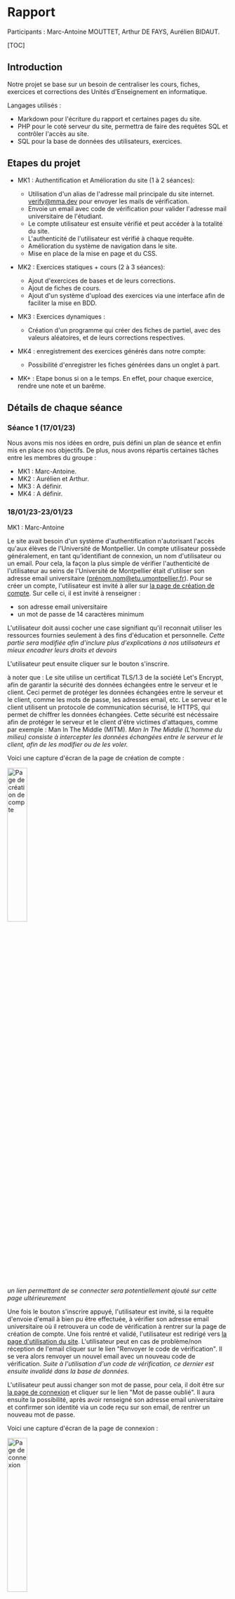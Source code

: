 # Rapport

Participants : Marc-Antoine MOUTTET, Arthur DE FAYS, Aurélien BIDAUT.

[TOC]

## Introduction

Notre projet se base sur un besoin de centraliser les cours, fiches, exercices et corrections des Unités d'Enseignement en informatique.

Langages utilisés :

- Markdown pour l'écriture du rapport et certaines pages du site.
- PHP pour le coté serveur du site, permettra de faire des requêtes SQL et contrôler l'accès au site.
- SQL pour la base de données des utilisateurs, exercices.

## Etapes du projet

- MK1 : Authentification et Amélioration du site (1 à 2 séances):

  - Utilisation d'un alias de l'adresse mail principale du site internet. verify@mma.dev pour envoyer les mails de vérification.
  - Envoie un email avec code de vérification pour valider l'adresse mail universitaire de l'étudiant.
  - Le compte utilisateur est ensuite vérifié et peut accéder à la totalité du site.
  - L'authenticité de l'utilisateur est vérifié à chaque requête.
  - Amélioration du système de navigation dans le site.
  - Mise en place de la mise en page et du CSS.

- MK2 : Exercices statiques + cours (2 à 3 séances):

  - Ajout d'exercices de bases et de leurs corrections.
  - Ajout de fiches de cours.
  - Ajout d'un système d'upload des exercices via une interface afin de faciliter la mise en BDD.

- MK3 : Exercices dynamiques :

  - Création d'un programme qui créer des fiches de partiel, avec des valeurs aléatoires, et de leurs corrections respectives.

- MK4 : enregistrement des exercices générés dans notre compte:

  - Possibilité d'enregistrer les fiches générées dans un onglet à part.

- MK+ : Etape bonus si on a le temps. En effet, pour chaque exercice, rendre une note et un barême.

## Détails de chaque séance

### Séance 1 (17/01/23)

Nous avons mis nos idées en ordre, puis défini un plan de séance et enfin mis en place nos objectifs. De plus, nous avons répartis certaines tâches entre les membres du groupe :

- MK1 : Marc-Antoine.
- MK2 : Aurélien et Arthur.
- MK3 : A définir.
- MK4 : A définir.

### 18/01/23-23/01/23

MK1 : Marc-Antoine

Le site avait besoin d'un système d'authentification n'autorisant l'accès qu'aux élèves de l'Université de Montpellier. Un compte utilisateur possède généralement, en  tant qu'identifiant de connexion, un nom d'utilisateur ou un email. Pour cela, la façon la plus simple de vérifier l'authenticité de l'utilisateur au seins de l'Université de Montpellier était d'utiliser son adresse email universitaire (prénom.nom@etu.umontpellier.fr). Pour se créer un compte, l'utilisateur est invité à aller sur [la page de création de compte](https://mma.dev/um/signup.html). Sur celle ci, il est invité à renseigner :

- son adresse email universitaire
- un mot de passe de 14 caractères minimum

L'utilisateur doit aussi cocher une case signifiant qu'il reconnait utiliser les ressources fournies seulement à des fins d'éducation et personnelle. _Cette partie sera modifiée afin d'inclure plus d'explications à nos utilisateurs et mieux encadrer leurs droits et devoirs_

L'utilisateur peut ensuite cliquer sur le bouton s'inscrire.

à noter que : Le site utilise un certificat TLS/1.3 de la société Let's Encrypt, afin de garantir la sécurité des données échangées entre le serveur et le client. Ceci permet de protéger les données échangées entre le serveur et le client, comme les mots de passe, les adresses email, etc. Le serveur et le client utilisent un protocole de communication sécurisé, le HTTPS, qui permet de chiffrer les données échangées. Cette sécurité est nécéssaire afin de protéger le serveur et le client d'être victimes d'attaques, comme par exemple : Man In The Middle (MITM). _Man In The Middle (L'homme du milieu) consiste à intercepter les données échangées entre le serveur et le client, afin de les modifier ou de les voler._

Voici une capture d'écran de la page de création de compte :

<img alt="Page de création de compte" src="assets/signup.png" height="30%" width="auto">

_un lien permettant de se connecter sera potentiellement ajouté sur cette page ultérieurement_

Une fois le bouton s'inscrire appuyé, l'utilisateur est invité, si la requête d'envoie d'email à bien pu être effectuée, à vérifier son adresse email universitaire où il retrouvera un code de vérification à rentrer sur la page de création de compte. Une fois rentré et validé, l'utilisateur est redirigé vers [la page d'utilisation du site](https://mma.dev/um/connected.html). L'utilisateur peut en cas de problème/non réception de l'email cliquer sur le lien "Renvoyer le code de vérification". Il se vera alors renvoyer un nouvel email avec un nouveau code de vérification. _Suite à l'utilisation d'un code de vérification, ce dernier est ensuite invalidé dans la base de données._

L'utilisateur peut aussi changer son mot de passe, pour cela, il doit être sur [la page de connexion](https://mma.dev/um/login.html) et cliquer sur le lien "Mot de passe oublié". Il aura ensuite la possibilité, après avoir renseigné son adresse email universitaire et confirmer son identité via un code reçu sur son email, de rentrer un nouveau mot de passe.

Voici une capture d'écran de la page de connexion :

<img alt="Page de connexion" src="assets/login.png" height="30%" width="auto">

---

Afin de protéger toutes les pages du site, celles-ci dès lors de leur requête par un utilisateur au serveur éxécutent un fichier php permettant de vérifier l'existence et l'authenticité de la session. Pour cela, nous utilisions `session_start()` qui nous permet de démarrer une session. Nous vérifions si les variables de session dont nous avons besoins existent, comme : le timestamp de création de session, l'email, le hash du mot de passe, l'ID utilisateur et l'ID de session php. Le timestamp de création de session est utilisé pour vérifier si la session n'a pas expiré. _Une session expire toutes les 24 heures, ceci afin d'assurer la sécurité du site et des utilisateurs._ Les autres variables de sessions servent afin que l'utilisateur puisse utiliser le site sans avoir à se reconnecter à chaque fois. Mais ces variables servent aussi à vérifier l'authenticité de l'utilisateur. L'email permet dans un premier temps de vérifier si le compte existe bel et bien. Le hash du mot de passe permet de vérifier si le mot de passe est valide, c'est à dire que celui de la session va être comparé à celui de la base de données, s'ils sont identiques alors c'est bon. Le hash de mot de passe à un rôle similaire à un token, en cas de changement de mot de passe, celui là change et rend invalide toutes les autres sessions. L'ID de session est aussi envoyé au serveur, afin de vérifier si l'ID de session est valide. Ceci permet de limiter le nombre de session simultanées d'un utilisateur à une seule afin d'améliorer la sécurité du site. Si une de ces variables n'existe pas ou n'est pas valide, l'utilisateur est redirigé vers [la page de connexion](https://mma.dev/um/login.html). Si toutes les variables sont valides, l'utilisateur peut accéder à la page demandée.  
L'ID de session est régénéré à chaque fois que l'utilisateur se connecte et est mis à jour dans la base de données, afin d'éviter les attaques de type fixation de session. _L'attaque par fixation de session consiste à forcer l'utilisateur à utiliser et entrer ses données sur une session que l'attaquant a créé, l'attaquant peut ensuite utiliser le numéro de session pour usurper l'utilisateur._

En résumé, le site permet pour le moment de se créer un compte, vérifier son compte via un code de vérification, changer son mot de passe, se connecter, accéder au contenu de certaines UEs et télécharger des fichiers.

Voici une capture d'écran de la page principale du site une fois connecté :

<img alt="Page principale du site quand l'utilisateur est connecté" src="assets/connected.png" height="70%" width="auto">

---

Voici une capture d'écran de la page de téléchargement d'un fichier :

<img alt="Page de téléchargement d'un fichier" src="assets/pdf_viewer.png" height="30%" width="auto">

---

Voici une capture d'écran de la page d'une UE :

<img alt="Page d'une UE" src="assets/ue.png" height="30%" width="auto">

---

Voici une capture d'écran de la page d'accueil du site :

<img alt="Page d'accueil du site" src="assets/homepage.png" height="70%" width="auto">

---

TODO : Nettoyer le code, ajouter des commentaires, mieux utiliser mes fonctions, protéger le téléchargement des fichiers, passer certaines pages HTML en PHP et vice versa.

### Séance 2 (24/01/23)

Nous avons mis en place un diagramme de Gantt afin de suivre des objectifs et d'avancer de manière plus structurée. Pour cela, nous avons utilisé [Notion.so](https://notion.so) et un template appelé [Échéancier de projet](https://www.notion.so/fr-fr/help/guides/timeline-view-unlocks-high-output-planning-for-your-team). Cela nous permet de mettre nos objectifs, d'y ajouter des notes, les personnes qui s'occupe de chaque tâches, des tags afin de définir ce que c'est comme travail, la date de début et de fin de l'objectif.

Voici une capture d'écran du diagramme de Gantt :

<img alt="Screenshot partiel diagramme de gantt" src="assets/diagram_gantt.png" width="auto">

---

On peut y voir l'objectif Mk1, qui a été réalisé par Marc-Antoine, dont le délai était de 7 jours, c'était du développement et est désormais fini et mis à disposition en production sur [le site](https://mma.dev/um/).

À noter que ce diagramme, ainsi que les rapports sont suceptibles d'être modifiés afin d'être ajustés à nos objectifs et délais.

### 25/01/23-30/01/23

Nous avons décelé pendant la première période de "Bug Hunt", un bug empêchant de réinitialiser son mot de passe. Ce bug était dû à une erreur de syntaxe d'une variable dans le code. Nous avons désormais choisi une nomenclature afin de nommer nos variables et celle-ci sera utilisée pour le reste du projet.

Nous avons par ailleurs commencé à travailler sur les fiches et cours des UEs. Nous avons aussi commencé à travailler sur la répartitions des UE entre le groupe. Des idées de changements de design ont été proposées, nous devons continuer à en discuter afin de proposer la meilleur expérience et interface à nos utilisateurs.

Nous avons proposer l'ajout à Mk2, d'une page, réservée pour le moment aux administrateurs, permettant de facilement ajouter des exercices à la base de données.

L'idée d'une page "tutoriel" permettant d'apprendre plein de choses utiles et importantes à la bonne insertion à l'UM a été proposé. Nous devons continuer à en discuter afin de déterminer si elle représente un réelle besoin et son utilité pour les utilisateurs.

## Glossaire

- UE : **U**nité d'**e**nseignement
- UM : **U**niversité de **M**ontpellier
- UM.tar : UM fait référence à l'Université de Montpellier, tar fait référence à l'extension de fichier tar, qui est un format d'archive.
- Mk : **M**ark, version, étape du projet; fait référence aux différentes armures d'Iron Man.
- BDD : **B**ase **d**e **D**onnées
